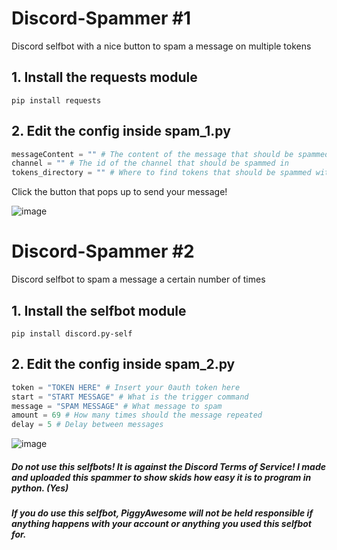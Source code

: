 # Discord-Spammer #1
Discord selfbot with a nice button to spam a message on multiple tokens

## 1. Install the requests module
`pip install requests`

## 2. Edit the config inside spam_1.py
```py
messageContent = "" # The content of the message that should be spammed
channel = "" # The id of the channel that should be spammed in
tokens_directory = "" # Where to find tokens that should be spammed with
```

Click the button that pops up to send your message!

![image](https://user-images.githubusercontent.com/48888771/127731617-7ef5e957-fbad-46a0-8f5e-427a6eb5ab71.png)




# Discord-Spammer #2
Discord selfbot to spam a message a certain number of times

## 1. Install the selfbot module
`pip install discord.py-self`

## 2. Edit the config inside spam_2.py
```py
token = "TOKEN HERE" # Insert your 0auth token here
start = "START MESSAGE" # What is the trigger command
message = "SPAM MESSAGE" # What message to spam
amount = 69 # How many times should the message repeated
delay = 5 # Delay between messages
```

![image](https://user-images.githubusercontent.com/48888771/127731672-66604f8e-03ed-41bb-b23a-ec443969aa0a.png)


##### Do not use this selfbots! It is against the Discord Terms of Service! I made and uploaded this spammer to show skids how easy it is to program in python. (Yes)
##### If you do use this selfbot, PiggyAwesome will not be held responsible if anything happens with your account or anything you used this selfbot for.

